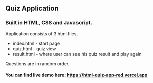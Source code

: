 ## Quiz Application
### Built in HTML, CSS and Javascript.
Application consists of 3 html files.
- index.html - start page
- quiz.html - quiz view
- result.html - where user can see his quiz result and play again

Questions are in random order.
#### You can find live demo here: https://html-quiz-app-red.vercel.app
